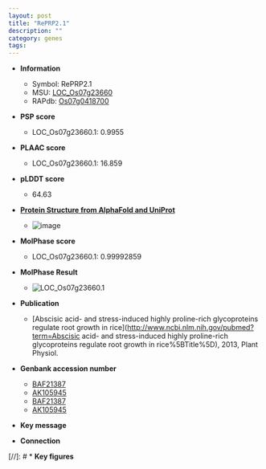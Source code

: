 ```yaml
---
layout: post
title: "RePRP2.1"
description: ""
category: genes
tags: 
---
```


* **Information**  
    + Symbol: RePRP2.1  
    + MSU: [LOC_Os07g23660](http://rice.plantbiology.msu.edu/cgi-bin/ORF_infopage.cgi?orf=LOC_Os07g23660)  
    + RAPdb: [Os07g0418700](http://rapdb.dna.affrc.go.jp/viewer/gbrowse_details/irgsp1?name=Os07g0418700)  

* **PSP score**  
    + LOC_Os07g23660.1: 0.9955 

* **PLAAC score**  
    + LOC_Os07g23660.1: 16.859 

* **pLDDT score**
    + 64.63

* **[Protein Structure from AlphaFold and UniProt](https://www.uniprot.org/uniprotkb/Q8H5W8/entry#structure)**
    + ![image](https://ricepsp.github.io/images/Q8/AF-Q8H5W8-F1.png)

* **MolPhase score**
    + LOC_Os07g23660.1: 0.99992859

* **MolPhase Result**
    + ![LOC_Os07g23660.1](https://304243504.github.io/Pictures/LOC_Os07g/LOC_Os07g23660.1.png)

* **Publication**  
    + [Abscisic acid- and stress-induced highly proline-rich glycoproteins regulate root growth in rice](http://www.ncbi.nlm.nih.gov/pubmed?term=Abscisic acid- and stress-induced highly proline-rich glycoproteins regulate root growth in rice%5BTitle%5D), 2013, Plant Physiol.

* **Genbank accession number**  
    + [BAF21387](http://www.ncbi.nlm.nih.gov/nuccore/BAF21387)
    + [AK105945](http://www.ncbi.nlm.nih.gov/nuccore/AK105945)
    + [BAF21387](http://www.ncbi.nlm.nih.gov/nuccore/BAF21387)
    + [AK105945](http://www.ncbi.nlm.nih.gov/nuccore/AK105945)

* **Key message**  

* **Connection**  

[//]: # * **Key figures**  


